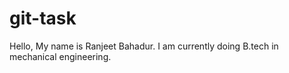# git-task
Hello, My name is Ranjeet Bahadur.
I am  currently doing B.tech in mechanical engineering.